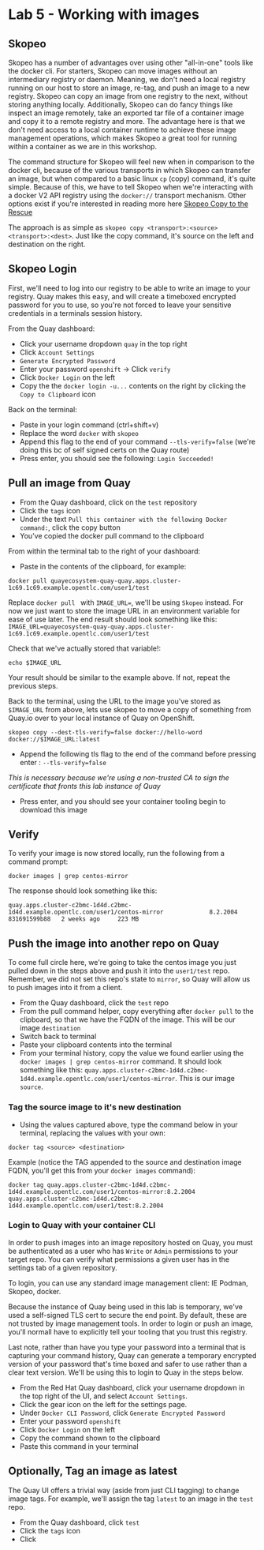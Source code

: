 # Lab 5 - Working with images

## Skopeo
Skopeo has a number of advantages over using other "all-in-one" tools like the docker cli. For starters, Skopeo can move images without an intermediary registry or daemon. Meaning, we don't need a local registry running on our host to store an image, re-tag, and push an image to a new registry. Skopeo can copy an image from one registry to the next, without storing anything locally. Additionally, Skopeo can do fancy things like inspect an image remotely, take an exported tar file of a container image and copy it to a remote registry and more. The advantage here is that we don't need access to a local container runtime to achieve these image management operations, which makes Skopeo a great tool for running within a container as we are in this workshop.

The command structure for Skopeo will feel new when in comparison to the docker cli, because of the various transports in which Skopeo can transfer an image, but when compared to a basic linux `cp` (copy) command, it's quite simple. Because of this, we have to tell Skopeo when we're interacting with a docker V2 API registry using the `docker://` transport mechanism. Other options exist if you're interested in reading more here [Skopeo Copy to the Rescue](https://www.redhat.com/en/blog/skopeo-copy-rescue)

The approach is as simple as `skopeo copy <transport>:<source> <transport>:<dest>`. Just like the copy command, it's source on the left and destination on the right.

## Skopeo Login
First, we'll need to log into our registry to be able to write an image to your registry. Quay makes this easy, and will create a timeboxed encrypted password for you to use, so you're not forced to leave your sensitive credentials in a terminals session history.

From the Quay dashboard:
* Click your username dropdown `quay` in the top right
* Click `Account Settings`
* `Generate Encrypted Password`
* Enter your password `openshift` -> Click `verify`
* Click `Docker Login` on the left
* Copy the the `docker login -u...` contents on the right by clicking the `Copy to Clipboard` icon

Back on the terminal:
* Paste in your login command (ctrl+shift+v)
* Replace the word `docker` with `skopeo`
* Append this flag to the end of your command `--tls-verify=false` (we're doing this bc of self signed certs on the Quay route)
* Press enter, you should see the following: `Login Succeeded!`

## Pull an image from Quay

* From the Quay dashboard, click on the `test` repository
* Click the `tags` icon
* Under the text `Pull this container with the following Docker command:`, click the copy button
* You've copied the docker pull command to the clipboard

From within the terminal tab to the right of your dashboard:
* Paste in the contents of the clipboard, for example:

 `docker pull quayecosystem-quay-quay.apps.cluster-1c69.1c69.example.opentlc.com/user1/test`

Replace `docker pull ` with `IMAGE_URL=`, we'll be using `Skopeo` instead. For now we just want to store the image URL in an environment variable for ease of use later. The end result should look something like this:
`IMAGE_URL=quayecosystem-quay-quay.apps.cluster-1c69.1c69.example.opentlc.com/user1/test`


Check that we've actually stored that variable!:
```execute
echo $IMAGE_URL
```
Your result should be similar to the example above. If not, repeat the previous steps.

Back to the terminal, using the URL to the image you've stored as `$IMAGE_URL` from above, lets use skopeo to move a copy of something from Quay.io over to your local instance of Quay on OpenShift.

```execute
skopeo copy --dest-tls-verify=false docker://hello-word docker://$IMAGE_URL:latest
```

 * Append the following tls flag to the end of the command before pressing enter : `--tls-verify=false`
 
 *This is necessary because we're using a non-trusted CA to sign the certificate that fronts this lab instance of Quay*

 * Press enter, and you should see your container tooling begin to download this image

## Verify 
To verify your image is now stored locally, run the following from a command prompt:
```
docker images | grep centos-mirror
```
The response should look something like this:
```
quay.apps.cluster-c2bmc-1d4d.c2bmc-1d4d.example.opentlc.com/user1/centos-mirror             8.2.2004                        831691599b88   2 weeks ago     223 MB
```

## Push the image into another repo on Quay
To come full circle here, we're going to take the centos image you just pulled down in the steps above and push it into the `user1/test` repo. Remember, we did not set this repo's state to `mirror`, so Quay will allow us to push images into it from a client.

* From the Quay dashboard, click the `test` repo
* From the pull command helper, copy everything after `docker pull` to the clipboard, so that we have the FQDN of the image. This will be our image `destination`
* Switch back to terminal
* Paste your clipboard contents into the terminal
* From your terminal history, copy the value we found earlier using the `docker images | grep centos-mirror` command. It should look something like this: `quay.apps.cluster-c2bmc-1d4d.c2bmc-1d4d.example.opentlc.com/user1/centos-mirror`. This is our image `source`.

### Tag the source image to it's new destination
* Using the values captured above, type the command below in your terminal, replacing the values with your own:
```
docker tag <source> <destination>
```
Example (notice the TAG appended to the source and destination image FQDN, you'll get this from your `docker images` command): 
```
docker tag quay.apps.cluster-c2bmc-1d4d.c2bmc-1d4d.example.opentlc.com/user1/centos-mirror:8.2.2004 quay.apps.cluster-c2bmc-1d4d.c2bmc-1d4d.example.opentlc.com/user1/test:8.2.2004

```

### Login to Quay with your container CLI

In order to push images into an image repository hosted on Quay, you must be authenticated as a user who has `Write` or `Admin` permissions to your target repo. You can verify what permissions a given user has in the settings tab of a given repository.

To login, you can use any standard image management client: IE Podman, Skopeo, docker.

Because the instance of Quay being used in this lab is temporary, we've used a self-signed TLS cert to secure the end point. By default, these are not trusted by image management tools. In order to login or push an image, you'll normall have to explicitly tell your tooling that you trust this registry.

Last note, rather than have you type your password into a terminal that is capturing your command history, Quay can generate a temporary encrypted version of your password that's time boxed and safer to use rather than a clear text version. We'll be using this to login to Quay in the steps below.

* From the Red Hat Quay dashboard, click your username dropdown in the top right of the UI, and select `Account Settings`.
* Click the gear icon on the left for the settings page.
* Under `Docker CLI Password`, click `Generate Encrypted Password`
* Enter your password `openshift`
* Click `Docker Login` on the left
* Copy the command shown to the clipboard
* Paste this command in your terminal

 ## Optionally, Tag an image as latest
The Quay UI offers a trivial way (aside from just CLI tagging) to change image tags. For example, we'll assign the tag `latest` to an image in the `test` repo.

* From the Quay dashboard, click `test`
* Click the `tags` icon
* Click 
